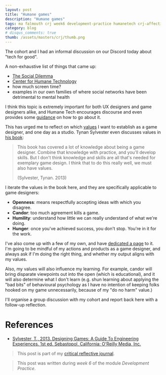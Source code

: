 ```yaml
---
layout: post
title: "Humane games"
description: "Humane games"
tags: ma falmouth crj week6 development-practice humanetech crj-affective crj-interpersonal crj-cognitive
category: blog
# disqus_comments: true
thumb: /assets/masters/crj/thumb.png
---
```


The cohort and I had an informal discussion on our Discord today about "tech for good".

A non-exhaustive list of things that came up:

- [The Social Dilemma](https://www.thesocialdilemma.com/)
- [Center for Humane Technology](https://www.humanetech.com/)
- how much screen time?
- examples in our own families of where social networks have been detrimental to mental health

I think this topic is extremely important for both UX designers and game designers alike, and Humane Tech encourages discourse and even provides some [guidance](https://www.humanetech.com/discussion-guide-for-technologists) on how to go about it.

This has urged me to reflect on which [values](/masters/values) I want to establish as a game designer, and one day as a studio. Tynan Sylvester even discusses values in [his book](https://tynansylvester.com/book/):

> This book has covered a lot of knowledge about being a game designer. Combine that knowledge with practice, and you'll develop skills. But I don't think knowledge and skills are all that's needed for exemplary game design. I think that to do this really well, we must also have values.
>
> (Sylvester, Tynan. 2013)

I iterate the values in the book here, and they are specifically applicable to game designers:

- **Openness**: means respectfully accepting ideas with which you disagree.
- **Candor**: too much agreement kills a game.
- **Humility**: understand how little we can really understand of what we're doing.
- **Hunger**: once you've achieved success, you don't stop. You're in it for the work.

I've also come up with a few of my own, and have [dedicated a page](/masters/values) to it. I'm going to be mindful of my actions and products as a game designer, and always ask if I'm doing the right thing, and whether my output aligns with my values.

Also, my values will also influence my learning. For example, candor will bring disparate viewpoints out into the open (which is educational), and it will also determine what I don't learn (e.g. shun learning about applying the "bad bits" of behavioural psychology as I have no intention of keeping folks hooked on my game unnecessarily, because of my "do no harm" value.)

I'll organise a group discussion with my cohort and report back here with a follow-up reflection.


# References

- [Sylvester, T., 2013. Designing Games: A Guide To Engineering Experiences. 1st ed. Sebastopol, California: O'Reilly Media, Inc.](https://tynansylvester.com/book/)



> This post is part of my [critical reflective journal](/tags#crj).

> This post was written during _week 6_ of the module _Development Practice_.
